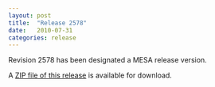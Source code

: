 ```yaml
---
layout: post
title:  "Release 2578"
date:   2010-07-31
categories: release
---
```


Revision 2578 has been designated a MESA release version.


A [ZIP file of this release][zip] is available for download.

[zip]:http://sourceforge.net/projects/mesa/files/releases/mesa-r2578.zip/download
